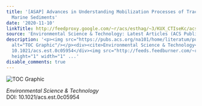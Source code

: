 ```yaml
---
title: '[ASAP] Advances in Understanding Mobilization Processes of Trace Metals in
  Marine Sediments'
date: '2020-11-10'
linkTitle: http://feedproxy.google.com/~r/acs/esthag/~3/KUX_CTIseKc/acs.est.0c05954
source: 'Environmental Science & Technology: Latest Articles (ACS Publications)'
description: '<p><img src="https://pubs.acs.org/na101/home/literatum/publisher/achs/journals/content/esthag/0/esthag.ahead-of-print/acs.est.0c05954/20201110/images/medium/es0c05954_0007.gif"
  alt="TOC Graphic"/></p><div><cite>Environmental Science & Technology</cite></div><div>DOI:
  10.1021/acs.est.0c05954</div><img src="http://feeds.feedburner.com/~r/acs/esthag/~4/KUX_CTIseKc"
  height="1" width="1" ...'
disable_comments: true
---
```

<p><img src="https://pubs.acs.org/na101/home/literatum/publisher/achs/journals/content/esthag/0/esthag.ahead-of-print/acs.est.0c05954/20201110/images/medium/es0c05954_0007.gif" alt="TOC Graphic"/></p><div><cite>Environmental Science & Technology</cite></div><div>DOI: 10.1021/acs.est.0c05954</div><img src="http://feeds.feedburner.com/~r/acs/esthag/~4/KUX_CTIseKc" height="1" width="1" ...